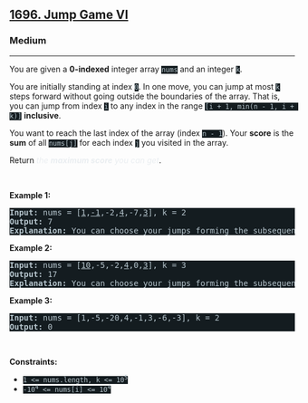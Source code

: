 <h2><a href="https://leetcode.com/problems/jump-game-vi/">1696. Jump Game VI</a></h2><h3>Medium</h3><hr><div><p>You are given a <strong>0-indexed</strong> integer array <code style="background-color: rgb(20, 28, 32) !important; color: rgb(183, 198, 205) !important;">nums</code> and an integer <code style="background-color: rgb(20, 28, 32) !important; color: rgb(183, 198, 205) !important;">k</code>.</p>

<p>You are initially standing at index <code style="background-color: rgb(20, 28, 32) !important; color: rgb(183, 198, 205) !important;">0</code>. In one move, you can jump at most <code style="background-color: rgb(20, 28, 32) !important; color: rgb(183, 198, 205) !important;">k</code> steps forward without going outside the boundaries of the array. That is, you can jump from index <code style="background-color: rgb(20, 28, 32) !important; color: rgb(183, 198, 205) !important;">i</code> to any index in the range <code style="background-color: rgb(20, 28, 32) !important; color: rgb(183, 198, 205) !important;">[i + 1, min(n - 1, i + k)]</code> <strong>inclusive</strong>.</p>

<p>You want to reach the last index of the array (index <code style="background-color: rgb(20, 28, 32) !important; color: rgb(183, 198, 205) !important;">n - 1</code>). Your <strong>score</strong> is the <strong>sum</strong> of all <code style="background-color: rgb(20, 28, 32) !important; color: rgb(183, 198, 205) !important;">nums[j]</code> for each index <code style="background-color: rgb(20, 28, 32) !important; color: rgb(183, 198, 205) !important;">j</code> you visited in the array.</p>

<p>Return <em style="color: rgb(234, 238, 241) !important;">the <strong>maximum score</strong> you can get</em>.</p>

<p>&nbsp;</p>
<p><strong>Example 1:</strong></p>

<pre style="background-color: rgb(20, 28, 32) !important; color: rgb(183, 198, 206) !important;"><strong>Input:</strong> nums = [<u>1</u>,<u>-1</u>,-2,<u>4</u>,-7,<u>3</u>], k = 2
<strong>Output:</strong> 7
<strong>Explanation:</strong> You can choose your jumps forming the subsequence [1,-1,4,3] (underlined above). The sum is 7.
</pre>

<p><strong>Example 2:</strong></p>

<pre style="background-color: rgb(20, 28, 32) !important; color: rgb(183, 198, 206) !important;"><strong>Input:</strong> nums = [<u>10</u>,-5,-2,<u>4</u>,0,<u>3</u>], k = 3
<strong>Output:</strong> 17
<strong>Explanation:</strong> You can choose your jumps forming the subsequence [10,4,3] (underlined above). The sum is 17.
</pre>

<p><strong>Example 3:</strong></p>

<pre style="background-color: rgb(20, 28, 32) !important; color: rgb(183, 198, 206) !important;"><strong>Input:</strong> nums = [1,-5,-20,4,-1,3,-6,-3], k = 2
<strong>Output:</strong> 0
</pre>

<p>&nbsp;</p>
<p><strong>Constraints:</strong></p>

<ul>
	<li><code style="background-color: rgb(20, 28, 32) !important; color: rgb(183, 198, 205) !important;">1 &lt;= nums.length, k &lt;= 10<sup>5</sup></code></li>
	<li><code style="background-color: rgb(20, 28, 32) !important; color: rgb(183, 198, 205) !important;">-10<sup>4</sup> &lt;= nums[i] &lt;= 10<sup>4</sup></code></li>
</ul>
</div>